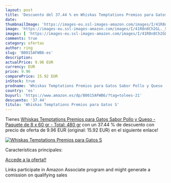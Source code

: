 ```yaml
---
layout: post
title: 'Descuento del 37.44 % en Whiskas Temptations Premios para Gatos S'
date: 
thumbnailImage: 'https://images-eu.ssl-images-amazon.com/images/I/41R8n8Ch2GL._SL200_.jpg'
image: 'https://images-eu.ssl-images-amazon.com/images/I/41R8n8Ch2GL._SL200_.jpg'
images: [ 'https://images-eu.ssl-images-amazon.com/images/I/41R8n8Ch2GL._SL200_.jpg' ]
comments: true
category: ofertas
author: ring
slug: 'B0015AFWB6-es'
description:
actualPrice: 9.96 EUR
currency: EUR
price: 9.96
comparePrice: 15.92 EUR
inStock: true
prodname: 'Whiskas Temptations Premios para Gatos Sabor Pollo y Queso - Paquete de 8 x 60 gr - Total: 480 gr'
country: 'es'
buyurl: 'https://www.amazon.es/dp/B0015AFWB6/?tag=tolees-21'
descuento: '37.44'
titulo: 'Whiskas Temptations Premios para Gatos S'
---
```


Tienes [Whiskas Temptations Premios para Gatos Sabor Pollo y Queso - Paquete de 8 x 60 gr - Total: 480 gr](https://www.amazon.es/dp/B0015AFWB6/?tag=tolees-21) con un 37.44 % de descuento con precio de oferta de 9.96 EUR (original: 15.92 EUR) en el siguiente enlace!

[![Whiskas Temptations Premios para Gatos S](https://images-eu.ssl-images-amazon.com/images/I/41R8n8Ch2GL._SL200_.jpg)](https://www.amazon.es/dp/B0015AFWB6/?tag=tolees-21)

Características principales:


[Accede a la oferta!!](https://www.amazon.es/dp/B0015AFWB6/?tag=tolees-21)

Links participate in Amazon Associate program and might generate a comission on qualifying sales


